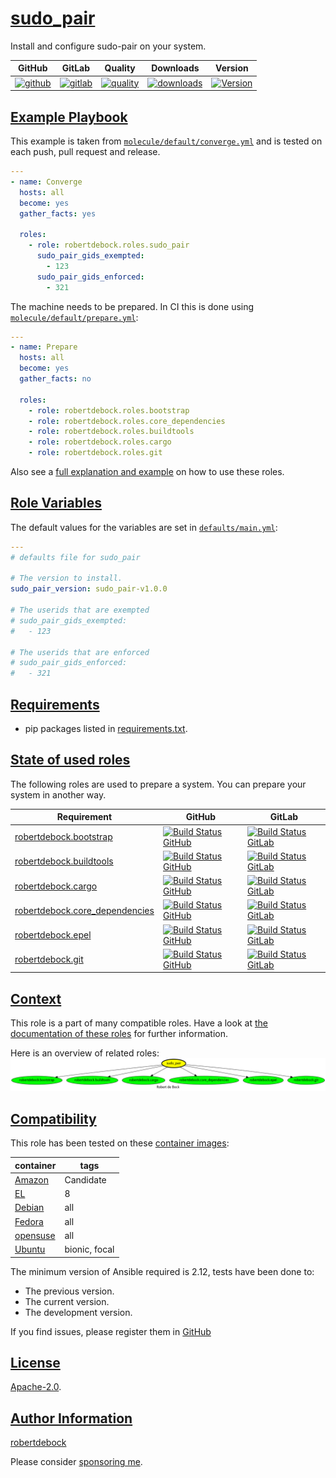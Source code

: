 # [sudo_pair](#sudo_pair)

Install and configure sudo-pair on your system.

|GitHub|GitLab|Quality|Downloads|Version|
|------|------|-------|---------|-------|
|[![github](https://github.com/robertdebock/ansible-role-sudo_pair/workflows/Ansible%20Molecule/badge.svg)](https://github.com/robertdebock/ansible-role-sudo_pair/actions)|[![gitlab](https://gitlab.com/robertdebock-iac/ansible-role-sudo_pair/badges/master/pipeline.svg)](https://gitlab.com/robertdebock-iac/ansible-role-sudo_pair)|[![quality](https://img.shields.io/ansible/quality/27025)](https://galaxy.ansible.com/robertdebock/sudo_pair)|[![downloads](https://img.shields.io/ansible/role/d/27025)](https://galaxy.ansible.com/robertdebock/sudo_pair)|[![Version](https://img.shields.io/github/release/robertdebock/ansible-role-sudo_pair.svg)](https://github.com/robertdebock/ansible-role-sudo_pair/releases/)|

## [Example Playbook](#example-playbook)

This example is taken from [`molecule/default/converge.yml`](https://github.com/robertdebock/ansible-role-sudo_pair/blob/master/molecule/default/converge.yml) and is tested on each push, pull request and release.

```yaml
---
- name: Converge
  hosts: all
  become: yes
  gather_facts: yes

  roles:
    - role: robertdebock.roles.sudo_pair
      sudo_pair_gids_exempted:
        - 123
      sudo_pair_gids_enforced:
        - 321
```

The machine needs to be prepared. In CI this is done using [`molecule/default/prepare.yml`](https://github.com/robertdebock/ansible-role-sudo_pair/blob/master/molecule/default/prepare.yml):

```yaml
---
- name: Prepare
  hosts: all
  become: yes
  gather_facts: no

  roles:
    - role: robertdebock.roles.bootstrap
    - role: robertdebock.roles.core_dependencies
    - role: robertdebock.roles.buildtools
    - role: robertdebock.roles.cargo
    - role: robertdebock.roles.git
```

Also see a [full explanation and example](https://robertdebock.nl/how-to-use-these-roles.html) on how to use these roles.

## [Role Variables](#role-variables)

The default values for the variables are set in [`defaults/main.yml`](https://github.com/robertdebock/ansible-role-sudo_pair/blob/master/defaults/main.yml):

```yaml
---
# defaults file for sudo_pair

# The version to install.
sudo_pair_version: sudo_pair-v1.0.0

# The userids that are exempted
# sudo_pair_gids_exempted:
#   - 123

# The userids that are enforced
# sudo_pair_gids_enforced:
#   - 321
```

## [Requirements](#requirements)

- pip packages listed in [requirements.txt](https://github.com/robertdebock/ansible-role-sudo_pair/blob/master/requirements.txt).

## [State of used roles](#state-of-used-roles)

The following roles are used to prepare a system. You can prepare your system in another way.

| Requirement | GitHub | GitLab |
|-------------|--------|--------|
|[robertdebock.bootstrap](https://galaxy.ansible.com/robertdebock/bootstrap)|[![Build Status GitHub](https://github.com/robertdebock/ansible-role-bootstrap/workflows/Ansible%20Molecule/badge.svg)](https://github.com/robertdebock/ansible-role-bootstrap/actions)|[![Build Status GitLab](https://gitlab.com/robertdebock-iac/ansible-role-bootstrap/badges/master/pipeline.svg)](https://gitlab.com/robertdebock-iac/ansible-role-bootstrap)|
|[robertdebock.buildtools](https://galaxy.ansible.com/robertdebock/buildtools)|[![Build Status GitHub](https://github.com/robertdebock/ansible-role-buildtools/workflows/Ansible%20Molecule/badge.svg)](https://github.com/robertdebock/ansible-role-buildtools/actions)|[![Build Status GitLab](https://gitlab.com/robertdebock-iac/ansible-role-buildtools/badges/master/pipeline.svg)](https://gitlab.com/robertdebock-iac/ansible-role-buildtools)|
|[robertdebock.cargo](https://galaxy.ansible.com/robertdebock/cargo)|[![Build Status GitHub](https://github.com/robertdebock/ansible-role-cargo/workflows/Ansible%20Molecule/badge.svg)](https://github.com/robertdebock/ansible-role-cargo/actions)|[![Build Status GitLab](https://gitlab.com/robertdebock-iac/ansible-role-cargo/badges/master/pipeline.svg)](https://gitlab.com/robertdebock-iac/ansible-role-cargo)|
|[robertdebock.core_dependencies](https://galaxy.ansible.com/robertdebock/core_dependencies)|[![Build Status GitHub](https://github.com/robertdebock/ansible-role-core_dependencies/workflows/Ansible%20Molecule/badge.svg)](https://github.com/robertdebock/ansible-role-core_dependencies/actions)|[![Build Status GitLab](https://gitlab.com/robertdebock-iac/ansible-role-core_dependencies/badges/master/pipeline.svg)](https://gitlab.com/robertdebock-iac/ansible-role-core_dependencies)|
|[robertdebock.epel](https://galaxy.ansible.com/robertdebock/epel)|[![Build Status GitHub](https://github.com/robertdebock/ansible-role-epel/workflows/Ansible%20Molecule/badge.svg)](https://github.com/robertdebock/ansible-role-epel/actions)|[![Build Status GitLab](https://gitlab.com/robertdebock-iac/ansible-role-epel/badges/master/pipeline.svg)](https://gitlab.com/robertdebock-iac/ansible-role-epel)|
|[robertdebock.git](https://galaxy.ansible.com/robertdebock/git)|[![Build Status GitHub](https://github.com/robertdebock/ansible-role-git/workflows/Ansible%20Molecule/badge.svg)](https://github.com/robertdebock/ansible-role-git/actions)|[![Build Status GitLab](https://gitlab.com/robertdebock-iac/ansible-role-git/badges/master/pipeline.svg)](https://gitlab.com/robertdebock-iac/ansible-role-git)|

## [Context](#context)

This role is a part of many compatible roles. Have a look at [the documentation of these roles](https://robertdebock.nl/) for further information.

Here is an overview of related roles:
![dependencies](https://raw.githubusercontent.com/robertdebock/ansible-role-sudo_pair/png/requirements.png "Dependencies")

## [Compatibility](#compatibility)

This role has been tested on these [container images](https://hub.docker.com/u/robertdebock):

|container|tags|
|---------|----|
|[Amazon](https://hub.docker.com/repository/docker/robertdebock/amazonlinux/general)|Candidate|
|[EL](https://hub.docker.com/repository/docker/robertdebock/enterpriselinux/general)|8|
|[Debian](https://hub.docker.com/repository/docker/robertdebock/debian/general)|all|
|[Fedora](https://hub.docker.com/repository/docker/robertdebock/fedora/general)|all|
|[opensuse](https://hub.docker.com/repository/docker/robertdebock/opensuse/general)|all|
|[Ubuntu](https://hub.docker.com/repository/docker/robertdebock/ubuntu/general)|bionic, focal|

The minimum version of Ansible required is 2.12, tests have been done to:

- The previous version.
- The current version.
- The development version.

If you find issues, please register them in [GitHub](https://github.com/robertdebock/ansible-role-sudo_pair/issues)

## [License](#license)

[Apache-2.0](https://github.com/robertdebock/ansible-role-sudo_pair/blob/master/LICENSE).

## [Author Information](#author-information)

[robertdebock](https://robertdebock.nl/)

Please consider [sponsoring me](https://github.com/sponsors/robertdebock).
